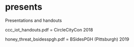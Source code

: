# presents
Presentations and handouts

ccc_iot_handouts.pdf = CircleCityCon 2018

honey_threat_bsidesspgh.pdf = BSidesPGH (Pittsburgh) 2019
